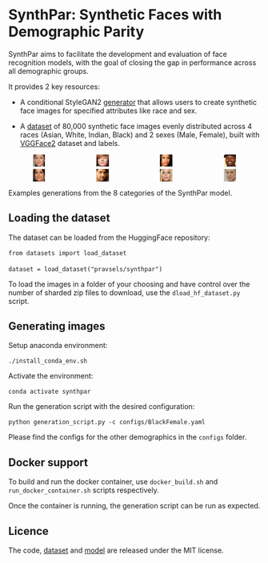 # SynthPar: Synthetic Faces with Demographic Parity

SynthPar aims to facilitate the development and evaluation of face recognition models, with the goal of closing the gap in performance across all demographic groups.

It provides 2 key resources:

- A conditional StyleGAN2 [generator](https://huggingface.co/pravsels/synthpar) that allows users to create synthetic face images for specified attributes like race and sex.
    
- A [dataset](https://huggingface.co/datasets/pravsels/synthpar) of 80,000 synthetic face images evenly distributed across 4 races (Asian, White, Indian, Black) and 2 sexes (Male, Female), built with [VGGFace2](https://github.com/ox-vgg/vgg_face2) dataset and labels.

<div style="display: grid; grid-template-columns: repeat(4, 1fr); gap: 5px; align-items: center; justify-items: center;">
  <img src="./generated_images/af_3.png" style="width: 20%; margin: 0; padding: 0;">
  <img src="./generated_images/am_0.png" style="width: 20%; margin: 0; padding: 0;">
  <img src="./generated_images/bf_2.png" style="width: 20%; margin: 0; padding: 0;">
  <img src="./generated_images/bm_7.png" style="width: 20%; margin: 0; padding: 0;">
  <img src="./generated_images/if_3.png" style="width: 20%; margin: 0; padding: 0;">
  <img src="./generated_images/im_2.png" style="width: 20%; margin: 0; padding: 0;">
  <img src="./generated_images/wf_0.png" style="width: 20%; margin: 0; padding: 0;">
  <img src="./generated_images/wm_5.png" style="width: 20%; margin: 0; padding: 0;">
</div>

<p>Examples generations from the 8 categories of the SynthPar model.</p>


## Loading the dataset

The dataset can be loaded from the HuggingFace repository:

```
from datasets import load_dataset

dataset = load_dataset("pravsels/synthpar")
```

To load the images in a folder of your choosing and have control over the number of sharded zip files to download, use the `dload_hf_dataset.py` script. 


## Generating images

Setup anaconda environment:
```
./install_conda_env.sh
```

Activate the environment:
```
conda activate synthpar
```

Run the generation script with the desired configuration:
```
python generation_script.py -c configs/BlackFemale.yaml
```

Please find the configs for the other demographics in the `configs` folder. 


## Docker support 

To build and run the docker container, use `docker_build.sh` and `run_docker_container.sh` scripts respectively.

Once the container is running, the generation script can be run as expected. 


## Licence 

The code, [dataset](https://huggingface.co/datasets/pravsels/synthpar) and [model](https://huggingface.co/pravsels/synthpar) are released under the MIT license. 

